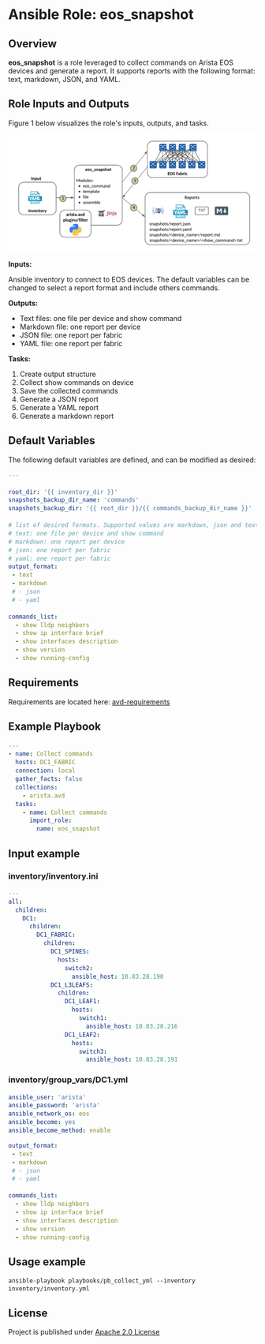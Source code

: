 # Ansible Role: eos_snapshot

## Overview

**eos_snapshot** is a role leveraged to collect commands on Arista EOS devices and generate a report.
It supports reports with the following format: text, markdown, JSON, and YAML.

## Role Inputs and Outputs

Figure 1 below visualizes the role's inputs, outputs, and tasks.

![Figure 1: Ansible Role eos_snapshot](media/role_eos_snapshot.png)

**Inputs:**

Ansible inventory to connect to EOS devices. The default variables can be changed to select a report format and include others commands.

**Outputs:**

- Text files: one file per device and show command
- Markdown file: one report per device
- JSON file: one report per fabric
- YAML file: one report per fabric

**Tasks:**

1. Create output structure
2. Collect show commands on device
3. Save the collected commands
4. Generate a JSON report
5. Generate a YAML report
6. Generate a markdown report

## Default Variables

The following default variables are defined, and can be modified as desired:

```yaml
---

root_dir: '{{ inventory_dir }}'
snapshots_backup_dir_name: 'commands'
snapshots_backup_dir: '{{ root_dir }}/{{ commands_backup_dir_name }}'

# list of desired formats. Supported values are markdown, json and text.
# text: one file per device and show command
# markdown: one report per device
# json: one report per fabric
# yaml: one report per fabric
output_format:
 - text
 - markdown
 # - json
 # - yaml

commands_list:
  - show lldp neighbors
  - show ip interface brief
  - show interfaces description
  - show version
  - show running-config
```

## Requirements

Requirements are located here: [avd-requirements](../../README.md#Requirements)

## Example Playbook

```yaml
---
- name: Collect commands
  hosts: DC1_FABRIC
  connection: local
  gather_facts: false
  collections:
    - arista.avd
  tasks:
    - name: Collect commands
      import_role:
        name: eos_snapshot
```

## Input example

### inventory/inventory.ini

```yaml
---
all:
  children:
    DC1:
      children:
        DC1_FABRIC:
          children:
            DC1_SPINES:
              hosts:
                switch2:
                  ansible_host: 10.83.28.190
            DC1_L3LEAFS:
              children:
                DC1_LEAF1:
                  hosts:
                    switch1:
                      ansible_host: 10.83.28.216
                DC1_LEAF2:
                  hosts:
                    switch3:
                      ansible_host: 10.83.28.191
```

### inventory/group_vars/DC1.yml

```yaml
ansible_user: 'arista'
ansible_password: 'arista'
ansible_network_os: eos
ansible_become: yes
ansible_become_method: enable
```

```yaml
output_format:
 - text
 - markdown
 # - json
 # - yaml

commands_list:
  - show lldp neighbors
  - show ip interface brief
  - show interfaces description
  - show version
  - show running-config
```

## Usage example

```shell
ansible-playbook playbooks/pb_collect_yml --inventory inventory/inventory.yml
```

## License

Project is published under [Apache 2.0 License](../../LICENSE)
